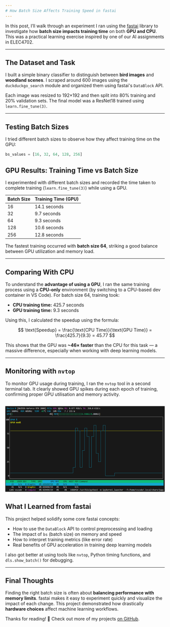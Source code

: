 ```yaml
---
# How Batch Size Affects Training Speed in fastai
---
```


In this post, I’ll walk through an experiment I ran using the [fastai](https://www.fast.ai) library to investigate how **batch size impacts training time** on both **GPU and CPU**. This was a practical learning exercise inspired by one of our AI assignments in ELEC4702.

---

## The Dataset and Task

I built a simple binary classifier to distinguish between **bird images** and **woodland scenes**. I scraped around 600 images using the `duckduckgo_search` module and organized them using fastai's `DataBlock` API.

Each image was resized to 192×192 and then split into 80% training and 20% validation sets. The final model was a ResNet18 trained using `learn.fine_tune(3)`.

---

## Testing Batch Sizes

I tried different batch sizes to observe how they affect training time on the GPU:

```python
bs_values = [16, 32, 64, 128, 256]
```
## GPU Results: Training Time vs Batch Size

I experimented with different batch sizes and recorded the time taken to complete training (`learn.fine_tune(3)`) while using a GPU.

| **Batch Size** | **Training Time (GPU)** |
|----------------|--------------------------|
| 16             | 14.1 seconds             |
| 32             | 9.7 seconds              |
| 64             | 9.3 seconds              |
| 128            | 10.6 seconds             |
| 256            | 12.8 seconds             |

The fastest training occurred with **batch size 64**, striking a good balance between GPU utilization and memory load.

---

## Comparing With CPU

To understand the **advantage of using a GPU**, I ran the same training process using a **CPU-only** environment (by switching to a CPU-based dev container in VS Code). For batch size 64, training took:

- **CPU training time:** 425.7 seconds  
- **GPU training time:** 9.3 seconds

Using this, I calculated the speedup using the formula:

$$
\text{Speedup} = \frac{\text{CPU Time}}{\text{GPU Time}} = \frac{425.7}{9.3} = 45.77
$$

This shows that the GPU was **~46× faster** than the CPU for this task — a massive difference, especially when working with deep learning models.

---

## Monitoring with `nvtop`

To monitor GPU usage during training, I ran the `nvtop` tool in a second terminal tab. It clearly showed GPU spikes during each epoch of training, confirming proper GPU utilisation and memory activity.

![nvtop ouput](../images/nvtop.png)
---

## What I Learned from fastai

This project helped solidify some core fastai concepts:

- How to use the `DataBlock` API to control preprocessing and loading
- The impact of `bs` (batch size) on memory and speed
- How to interpret training metrics (like error rate)
- Real benefits of GPU acceleration in training deep learning models

I also got better at using tools like `nvtop`, Python timing functions, and `dls.show_batch()` for debugging.

---

## Final Thoughts

Finding the right batch size is often about **balancing performance with memory limits**. fastai makes it easy to experiment quickly and visualize the impact of each change. This project demonstrated how drastically **hardware choices** affect machine learning workflows.

Thanks for reading! 👋 Check out more of my projects [on GitHub](https://github.com/yourusername).
